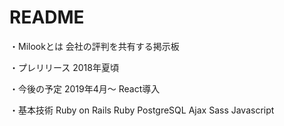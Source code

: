# README

・Milookとは
会社の評判を共有する掲示板

・プレリリース
2018年夏頃

・今後の予定
2019年4月〜
React導入

・基本技術
Ruby on Rails
Ruby
PostgreSQL
Ajax
Sass
Javascript

